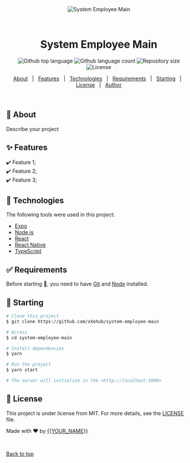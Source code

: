 <div align="center" id="top"> 
  <img src="./.github/app.gif" alt="System Employee Main" />

  &#xa0;

  <!-- <a href="https://systememployeemain.netlify.app">Demo</a> -->
</div>

<h1 align="center">System Employee Main</h1>

<p align="center">
  <img alt="Github top language" src="https://img.shields.io/github/languages/top/xXehub/system-employee-main?color=56BEB8">

  <img alt="Github language count" src="https://img.shields.io/github/languages/count/xXehub/system-employee-main?color=56BEB8">

  <img alt="Repository size" src="https://img.shields.io/github/repo-size/xXehub/system-employee-main?color=56BEB8">

  <img alt="License" src="https://img.shields.io/github/license/xXehub/system-employee-main?color=56BEB8">

  <!-- <img alt="Github issues" src="https://img.shields.io/github/issues/xXehub/system-employee-main?color=56BEB8" /> -->

  <!-- <img alt="Github forks" src="https://img.shields.io/github/forks/xXehub/system-employee-main?color=56BEB8" /> -->

  <!-- <img alt="Github stars" src="https://img.shields.io/github/stars/xXehub/system-employee-main?color=56BEB8" /> -->
</p>

<!-- Status -->

<!-- <h4 align="center"> 
	🚧  System Employee Main 🚀 Under construction...  🚧
</h4> 

<hr> -->

<p align="center">
  <a href="#dart-about">About</a> &#xa0; | &#xa0; 
  <a href="#sparkles-features">Features</a> &#xa0; | &#xa0;
  <a href="#rocket-technologies">Technologies</a> &#xa0; | &#xa0;
  <a href="#white_check_mark-requirements">Requirements</a> &#xa0; | &#xa0;
  <a href="#checkered_flag-starting">Starting</a> &#xa0; | &#xa0;
  <a href="#memo-license">License</a> &#xa0; | &#xa0;
  <a href="https://github.com/xXehub" target="_blank">Author</a>
</p>

<br>

## :dart: About ##

Describe your project

## :sparkles: Features ##

:heavy_check_mark: Feature 1;\
:heavy_check_mark: Feature 2;\
:heavy_check_mark: Feature 3;

## :rocket: Technologies ##

The following tools were used in this project:

- [Expo](https://expo.io/)
- [Node.js](https://nodejs.org/en/)
- [React](https://pt-br.reactjs.org/)
- [React Native](https://reactnative.dev/)
- [TypeScript](https://www.typescriptlang.org/)

## :white_check_mark: Requirements ##

Before starting :checkered_flag:, you need to have [Git](https://git-scm.com) and [Node](https://nodejs.org/en/) installed.

## :checkered_flag: Starting ##

```bash
# Clone this project
$ git clone https://github.com/xXehub/system-employee-main

# Access
$ cd system-employee-main

# Install dependencies
$ yarn

# Run the project
$ yarn start

# The server will initialize in the <http://localhost:3000>
```

## :memo: License ##

This project is under license from MIT. For more details, see the [LICENSE](LICENSE.md) file.


Made with :heart: by <a href="https://github.com/xXehub" target="_blank">{{YOUR_NAME}}</a>

&#xa0;

<a href="#top">Back to top</a>
